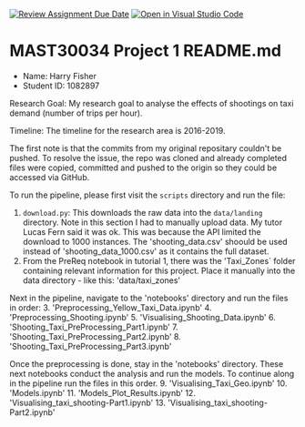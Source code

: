 [![Review Assignment Due Date](https://classroom.github.com/assets/deadline-readme-button-24ddc0f5d75046c5622901739e7c5dd533143b0c8e959d652212380cedb1ea36.svg)](https://classroom.github.com/a/LOuMvgtV)
[![Open in Visual Studio Code](https://classroom.github.com/assets/open-in-vscode-718a45dd9cf7e7f842a935f5ebbe5719a5e09af4491e668f4dbf3b35d5cca122.svg)](https://classroom.github.com/online_ide?assignment_repo_id=11497130&assignment_repo_type=AssignmentRepo)
# MAST30034 Project 1 README.md
- Name: Harry Fisher
- Student ID: 1082897

Research Goal: My research goal to analyse the effects of shootings on taxi demand (number of trips per hour).

Timeline: The timeline for the research area is 2016-2019.

The first note is that the commits from my original repositary couldn't be pushed. To resolve the issue, the repo was cloned and already completed files were copied, committed and pushed to the origin so they could be accessed via GitHub.

To run the pipeline, please first visit the `scripts` directory and run the file:
1. `download.py`: This downloads the raw data into the `data/landing` directory.
Note in this section I had to manually upload data. My tutor Lucas Fern said it was ok. This was because the API limited the download to 1000 instances. The 'shooting_data.csv' shoould be used instead of 'shooting_data_1000.csv' as it contains the full dataset.
2. From the PreReq notebook in tutorial 1, there was the 'Taxi_Zones` folder containing relevant information for this project. Place it manually into the data directory - like this: 'data/taxi_zones'

Next in the pipeline, navigate to the 'notebooks' directory and run the files in order:
3. 'Preprocessing_Yellow_Taxi_Data.ipynb'
4. 'Preprocessing_Shooting.ipynb'
5. 'Visualising_Shooting_Data.ipynb' 
6. 'Shooting_Taxi_PreProcessing_Part1.ipynb'
7. 'Shooting_Taxi_PreProcessing_Part2.ipynb'
8. 'Shooting_Taxi_PreProcessing_Part3.ipynb'

Once the preprocessing is done, stay in the 'notebooks' directory. These next notebooks conduct the analysis and run the models. To continue along in the pipeline run the files in this order.
9. 'Visualising_Taxi_Geo.ipynb'
10. 'Models.ipynb'
11. 'Models_Plot_Results.ipynb'
12. 'Visualising_taxi_shooting-Part1.ipynb'
13. 'Visualising_taxi_shooting-Part2.ipynb'